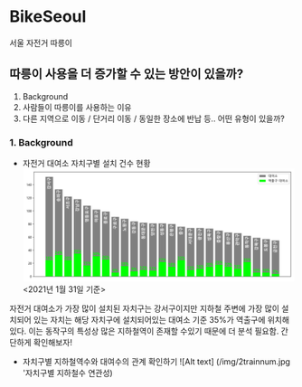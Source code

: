 # BikeSeoul
서울 자전거 따릉이

## 따릉이 사용을 더 증가할 수 있는 방안이 있을까?
1. Background
2. 사람들이 따릉이를 사용하는 이유
3. 다른 지역으로 이동 / 단거리 이동 / 동일한 장소에 반납 등.. 어떤 유형이 있을까? 

### 1. Background
+ 자전거 대여소 자치구별 설치 건수 현황
![Alt text](/img/1stationNum.jpg '자치구별 설치건수')
      <2021년 1월 31일 기준>

자전거 대여소가 가장 많이 설치된 자치구는 강서구이지만 지하철 주변에 가장 많이 설치되어 있는 자치는 해당 자치구에 설치되어있는 대여소 기준 35%가 역출구에 위치해 있다. 이는 동작구의 특성상 많은 지하철역이 존재할 수있기 때문에 더 분석 필요함.
간단하게 확인해보자!

+ 자치구별 지하철역수와 대여수의 관계 확인하기
![Alt text] (/img/2trainnum.jpg '자치구별 지하철수 연관성)

